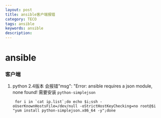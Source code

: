 ```yaml
---
layout: post
title: ansible客户端报错
category: TECO
tags: ansible
keywords: ansible
description:
---
```


# ansible

### 客户端
1. python 2.4版本 会报错"msg": "Error: ansible requires a json module, none found!
需要安装 `python-simplejson`

        for i in `cat ip.list`;do echo $i;ssh -oUserKnownHostsFile=/dev/null -oStrictHostKeyChecking=no root@$i "yum install python-simplejson.x86_64 -y";done

<!-- create time: 2014-09-18 10:00:43  -->

